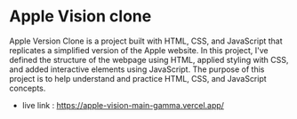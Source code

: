 # Apple Vision clone
Apple Version Clone is a project built with HTML, CSS, and JavaScript that replicates a simplified version of the Apple website. In this project, I've defined the structure of the webpage using HTML, applied styling with CSS, and added interactive elements using JavaScript. The purpose of this project is to help understand and practice HTML, CSS, and JavaScript concepts.
<br>
- live link : https://apple-vision-main-gamma.vercel.app/
  
 
